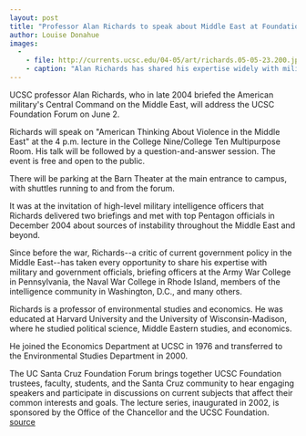 ```yaml
---
layout: post
title: "Professor Alan Richards to speak about Middle East at Foundation Forum"
author: Louise Donahue
images:
  -
    - file: http://currents.ucsc.edu/04-05/art/richards.05-05-23.200.jpg
    - caption: "Alan Richards has shared his expertise widely with military and government officials. Photo: Victor Schiffrin, UCSC Photo Services"
---
```


UCSC professor Alan Richards, who in late 2004 briefed the American military's Central Command on the Middle East, will address the UCSC Foundation Forum on June 2.

Richards will speak on "American Thinking About Violence in the Middle East" at the 4 p.m. lecture in the College Nine/College Ten Multipurpose Room. His talk will be followed by a question-and-answer session. The event is free and open to the public.

There will be parking at the Barn Theater at the main entrance to campus, with shuttles running to and from the forum.  

It was at the invitation of high-level military intelligence officers that Richards delivered two briefings and met with top Pentagon officials in December 2004 about sources of instability throughout the Middle East and beyond.  
  
Since before the war, Richards--a critic of current government policy in the Middle East--has taken every opportunity to share his expertise with military and government officials, briefing officers at the Army War College in Pennsylvania, the Naval War College in Rhode Island, members of the intelligence community in Washington, D.C., and many others.   

Richards is a professor of environmental studies and economics. He was educated at Harvard University and the University of Wisconsin-Madison, where he studied political science, Middle Eastern studies, and economics.

He joined the Economics Department at UCSC in 1976 and transferred to the Environmental Studies Department in 2000.  

The UC Santa Cruz Foundation Forum brings together UCSC Foundation trustees, faculty, students, and the Santa Cruz community to hear engaging speakers and participate in discussions on current subjects that affect their common interests and goals. The lecture series, inaugurated in 2002, is sponsored by the Office of the Chancellor and the UCSC Foundation.
[source](http://www1.ucsc.edu/currents/04-05/05-23/forum.asp "Permalink to forum")
